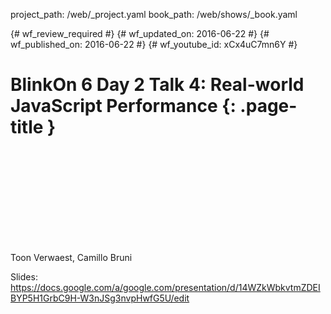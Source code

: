 project_path: /web/_project.yaml
book_path: /web/shows/_book.yaml

{# wf_review_required #}
{# wf_updated_on: 2016-06-22 #}
{# wf_published_on: 2016-06-22 #}
{# wf_youtube_id: xCx4uC7mn6Y #}

# BlinkOn 6 Day 2 Talk 4: Real-world JavaScript Performance {: .page-title }


<div class="video-wrapper">
  <iframe class="devsite-embedded-youtube-video" data-video-id="xCx4uC7mn6Y"
          data-autohide="1" data-showinfo="0" frameborder="0" allowfullscreen>
  </iframe>
</div>


Toon Verwaest, Camillo Bruni

Slides: https://docs.google.com/a/google.com/presentation/d/14WZkWbkvtmZDEIBYP5H1GrbC9H-W3nJSg3nvpHwfG5U/edit
